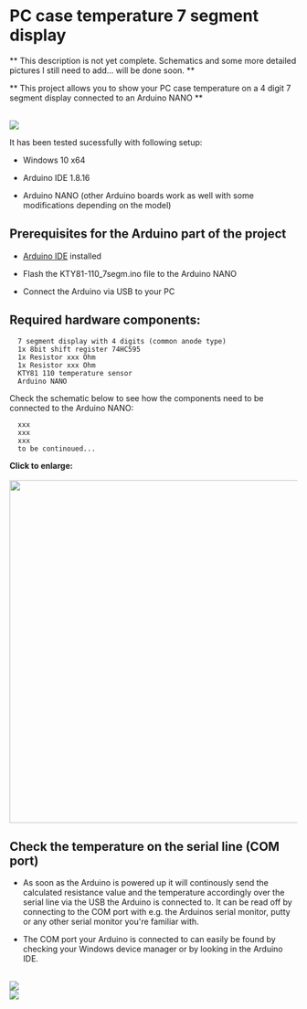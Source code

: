 # PC case temperature 7 segment display

** This description is not yet complete. Schematics and some more detailed pictures I still need to add... will be done soon. **

** This project allows you to show your PC case temperature on a 4 digit 7 segment display connected to an Arduino NANO **

</br>
<img src="https://i.imgur.com/EwXUg77.png">

It has been tested sucessfully with following setup:

* Windows 10 x64

* Arduino IDE 1.8.16

* Arduino NANO (other Arduino boards work as well with some modifications depending on the model)

## Prerequisites for the Arduino part of the project

* [Arduino IDE](https://www.arduino.cc/en/software) installed

* Flash the KTY81-110_7segm.ino file to the Arduino NANO

* Connect the Arduino via USB to your PC

## Required hardware components:

      7 segment display with 4 digits (common anode type)
	  1x 8bit shift register 74HC595
	  1x Resistor xxx Ohm
	  1x Resistor xxx Ohm
      KTY81 110 temperature sensor
      Arduino NANO
      
Check the schematic below to see how the components need to be connected to the Arduino NANO:

      xxx
	  xxx
	  xxx
	  to be continoued...

<b>Click to enlarge:</b> 
</br> </br>
<img src="https://to_be_done.png" width="600">


## Check the temperature on the serial line (COM port)

* As soon as the Arduino is powered up it will continously send the calculated resistance value and the temperature accordingly over the serial line via the USB the Arduino is connected to. It can be read off by connecting to the COM port with e.g. the Arduinos serial monitor, putty or any other serial monitor you're familiar with.
      
* The COM port your Arduino is connected to can easily be found by checking your Windows device manager or by looking in the Arduino IDE.
  
</br>

<img src="https://to_be_done.jpg">

</br>

<img src="https://to_be_done.jpg">
